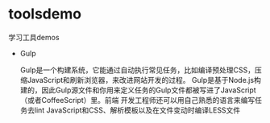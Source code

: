 # toolsdemo
学习工具demos
* Gulp

  Gulp是一个构建系统，它能通过自动执行常见任务，比如编译预处理CSS，压缩JavaScript和刷新浏览器，来改进网站开发的过程。
  Gulp是基于Node.js构建的，因此Gulp源文件和你用来定义任务的Gulp文件都被写进了JavaScript（或者CoffeeScript）里。前端
开发工程师还可以用自己熟悉的语言来编写任务去lint JavaScript和CSS、解析模板以及在文件变动时编译LESS文件
  
